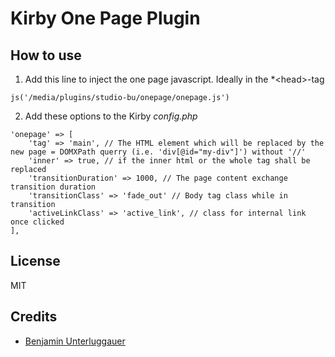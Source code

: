 # Kirby One Page Plugin

## How to use

1. Add this line to inject the one page javascript. Ideally in the *\<head\>-tag

```
js('/media/plugins/studio-bu/onepage/onepage.js')
```

2. Add these options to the Kirby *config.php*

```
'onepage' => [
    'tag' => 'main', // The HTML element which will be replaced by the new page = DOMXPath querry (i.e. 'div[@id="my-div"]') without '//'
    'inner' => true, // if the inner html or the whole tag shall be replaced
    'transitionDuration' => 1000, // The page content exchange transition duration
    'transitionClass' => 'fade_out' // Body tag class while in transition
    'activeLinkClass' => 'active_link', // class for internal link once clicked
],
```

## License

MIT

## Credits

- [Benjamin Unterluggauer](leuys.com)
